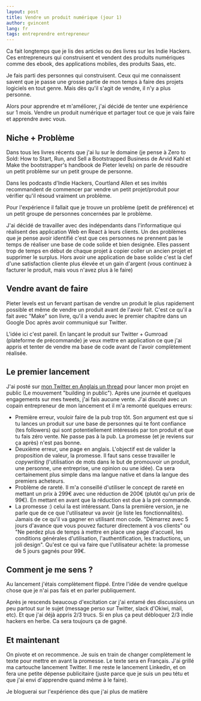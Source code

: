 ```yaml
---
layout: post
title: Vendre un produit numérique (jour 1)
author: gvincent
lang: fr
tags: entreprendre entrepreneur
---
```


Ca fait longtemps que je lis des articles ou des livres sur les Indie Hackers. Ces entrepreneurs qui construisent et vendent des produits numériques comme des ebook, des applications mobiles, des produits Saas, etc.

Je fais parti des personnes qui construisent. Ceux qui me connaissent savent que je passe une grosse partie de mon temps à faire des projets logiciels en tout genre. Mais dès qu'il s'agit de vendre, il n'y a plus personne.

Alors pour apprendre et m'améliorer, j'ai décidé de tenter une expérience sur 1 mois. Vendre un produit numérique et partager tout ce que je vais faire et apprendre avec vous.

## Niche + Problème

Dans tous les livres récents que j'ai lu sur le domaine (je pense à Zero to Sold: How to Start, Run, and Sell a Bootstrapped Business de Arvid Kahl et Make the bootstrapper's handbook de Pieter levels) on parle de résoudre un petit problème sur un petit groupe de personne.

Dans les podcasts d'Indie Hackers, Courtland Allen et ses invités recommandent de commencer par vendre un petit projet/produit pour vérifier qu'il résoud vraiment un problème.

Pour l'expérience il fallait que je trouve un problème (petit de préférence) et un petit groupe de personnes concernées par le problème.

J'ai décidé de travailler avec des indépendants dans l'informatique qui réalisent des application Web en React à leurs clients. Un des problèmes que je pense avoir identifié c'est que ces personnes ne prennent pas le temps de réaliser une base de code solide et bien designée. Elles passent trop de temps en début de chaque projet à copier coller un ancien projet et supprimer le surplus. Hors avoir une application de base solide c'est la clef d'une satisfaction cliente plus élevée et un gain d'argent (vous continuez à facturer le produit, mais vous n'avez plus à le faire)

## Vendre avant de faire

Pieter levels est un fervant partisan de vendre un produit le plus rapidement possible et même de vendre un produit avant de l'avoir fait. C'est ce qu'il a fait avec "Make" son livre, qu'il a vendu avec le premier chapitre dans un Google Doc après avoir communiqué sur Twitter.

L'idée ici c'est pareil. En lançant le produit sur Twitter + Gumroad (plateforme de précommande) je veux mettre en application ce que j'ai appris et tenter de vendre ma base de code avant de l'avoir complètement réalisée.

## Le premier lancement

J'ai posté sur [mon Twitter en Anglais un thread](https://twitter.com/guillaume20100/status/1379924998094217219) pour lancer mon projet en public (Le mouvement "building in public").
Après une journée et quelques engagements sur mes tweets, j'ai fais aucune vente. J'ai discuté avec un copain entrepreneur de mon lancement et il m'a remonté quelques erreurs:

- Première erreur, vouloir faire de la pub trop tôt. Son argument est que si tu lances un produit sur une base de personnes qui te font confiance (tes followers) qui sont potentiellement intéressés par ton produit et que tu fais zéro vente. Ne passe pas à la pub. La promesse (et je reviens sur ça après) n'est pas bonne.
- Deuxième erreur, une page en anglais. L'objectif est de valider la proposition de valeur, la promesse. Il faut sans cesse travailler le _copywriting_ (l'utilisation de mots dans le but de promouvoir un produit, une personne, une entreprise, une opinion ou une idée). Ca sera certainement plus simple dans ma langue native et dans la langue des premiers acheteurs.
- Problème de rareté. Il m'a conseillé d'utiliser le concept de rareté en mettant un prix à 299€ avec une réduction de 200€ (plutôt qu'un prix de 99€). En mettant en avant que la réduction est due à la pré commande.
- La promesse :) celui la est intéressant. Dans la première version, je ne parle que de ce que l'utilisateur va avoir (je liste les fonctionnalités). Jamais de ce qu'il va gagner en utilisant mon code. "Démarrez avec 5 jours d'avance que vous pouvez facturer directement à vos clients" ou "Ne perdez plus de temps à mettre en place une page d'accueil, les conditions générales d'utilisation, l'authentification, les traductions, un joli design". Qu'est ce qui va faire que l'utilisateur achète: la promesse de 5 jours gagnés pour 99€.

## Comment je me sens ?

Au lancement j'étais complètement flippé. Entre l'idée de vendre quelque chose que je n'ai pas fais et en parler publiquement.

Après je rescends beaucoup d'excitation car j'ai entamé des discussions un peu partout sur le sujet (message perso sur Twitter, slack d'Okiwi, mail, etc). Et que j'ai déjà appris 2/3 trucs. Si en plus ça peut débloquer 2/3 indie hackers en herbe. Ca sera toujours ça de gagné.

## Et maintenant

On pivote et on recommence. Je suis en train de changer complètement le texte pour mettre en avant la promesse. Le texte sera en Français. J'ai grillé ma cartouche lancement Twitter. Il me reste le lancement Linkedin, et on fera une petite dépense publicitaire (juste parce que je suis un peu tétu et que j'ai envi d'apprendre quand même à le faire).

Je bloguerai sur l'expérience dès que j'ai plus de matière

